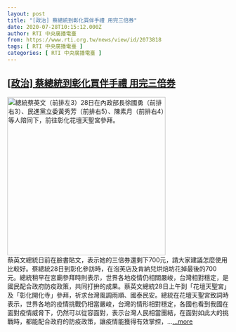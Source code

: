 ```yaml
---
layout: post
title: "[政治] 蔡總統到彰化買伴手禮 用完三倍券"
date: 2020-07-28T10:15:12.000Z
author: RTI 中央廣播電臺
from: https://www.rti.org.tw/news/view/id/2073818
tags: [ RTI 中央廣播電臺 ]
categories: [ RTI 中央廣播電臺 ]
---
```

<!--1595931312000-->
[[政治] 蔡總統到彰化買伴手禮 用完三倍券](https://www.rti.org.tw/news/view/id/2073818)
------

<div>
<img src="https://static.rti.org.tw/assets/thumbnails/2020/07/28/20200728000059M.jpg" width="360" alt="總統蔡英文（前排左3）28日在內政部長徐國勇（前排右3）、民進黨立委黃秀芳（前排右5）、陳素月（前排右4）等人陪同下，前往彰化花壇天聖宮參拜。" title="總統蔡英文（前排左3）28日在內政部長徐國勇（前排右3）、民進黨立委黃秀芳（前排右5）、陳素月（前排右4）等人陪同下，前往彰化花壇天聖宮參拜。"><br>蔡英文總統日前在臉書貼文，表示她的三倍券還剩下700元，請大家建議怎麼使用比較好。蔡總統28日到彰化參訪時，在泡芙店及肯納兒烘焙坊花掉最後的700元。總統稍早在宮廟參拜時則表示，世界各地疫情仍相關嚴峻，台灣相對穩定，是國民配合政府防疫政策，共同打拚的成果。蔡英文總統28日上午到「花壇天聖宮」及「彰化開化寺」參拜，祈求台灣風調雨順、國泰民安。總統在花壇天聖宮致詞時表示，世界各地的疫情挑戰仍相當嚴峻，台灣的情形相對穩定，各國也看到我國在面對疫情威脅下，仍然可以從容面對，表示台灣人民相當團結，在面對如此大的挑戰時，都能配合政府的防疫政策，讓疫情能獲得有效掌控，...<a target="_blank" href="https://www.rti.org.tw/news/view/id/2073818">...more</a>
</div>
